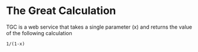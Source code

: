 # The Great Calculation

TGC is a web service that takes a single parameter (x) and returns the value of the following calculation

```
1/(1-x)
```
